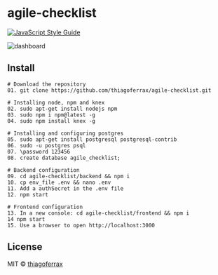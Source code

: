 # agile-checklist

> 

[![JavaScript Style Guide](https://img.shields.io/badge/code_style-standard-brightgreen.svg)](https://standardjs.com)

>

![dashboard](https://user-images.githubusercontent.com/43149895/52146748-76d75a80-2643-11e9-920c-4799933e5c26.png)

>

## Install

```
# Download the repository
01. git clone https://github.com/thiagoferrax/agile-checklist.git

# Installing node, npm and knex
02. sudo apt-get install nodejs npm
03. sudo npm i npm@latest -g
04. sudo npm install knex -g

# Installing and configuring postgres
05. sudo apt-get install postgresql postgresql-contrib
06. sudo -u postgres psql
07. \password 123456
08. create database agile_checklist;

# Backend configuration
09. cd agile-checklist/backend && npm i
10. cp env_file .env && nano .env
11. Add a authSecret in the .env file
12. npm start

# Frontend configuration
13. In a new console: cd agile-checklist/frontend && npm i
14 npm start
15. Use a browser to open http://localhost:3000
```
## License

MIT © [thiagoferrax](https://github.com/thiagoferrax)
